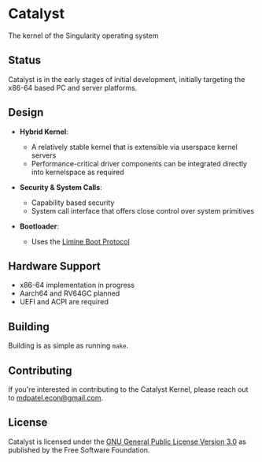 # Catalyst
The kernel of the Singularity operating system

## Status

Catalyst is in the early stages of initial development, initially targeting the x86-64 based PC and server platforms.

## Design

- **Hybrid Kernel**:
  - A relatively stable kernel that is extensible via userspace kernel servers
  - Performance-critical driver components can be integrated directly into kernelspace as required

- **Security & System Calls**:
  - Capability based security
  - System call interface that offers close control over system primitives

- **Bootloader**:
  - Uses the [Limine Boot Protocol](https://github.com/limine-bootloader/limine)

## Hardware Support

- x86-64 implementation in progress
- Aarch64 and RV64GC planned
- UEFI and ACPI are required

## Building

Building is as simple as running `make`.

## Contributing

If you're interested in contributing to the Catalyst Kernel, please reach out to [mdpatel.econ@gmail.com](mailto:mdpatel.econ@gmail.com).

## License

Catalyst is licensed under the [GNU General Public License Version 3.0](https://www.gnu.org/licenses/gpl-3.0.en.html) as published by the Free Software Foundation.
